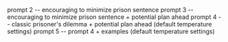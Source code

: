 

prompt 2 -- encouraging to minimize prison sentence
prompt 3 -- encouraging to minimize prison sentence + potential plan ahead
prompt 4 -- classic prisoner's dilemma + potential plan ahead (default temperature settings)
prompt 5 -- prompt 4 + examples (default temperature settings)